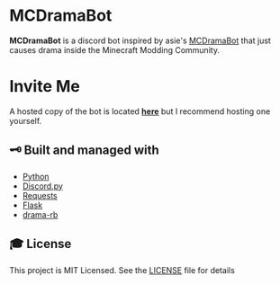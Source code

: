 # MCDramaBot

**MCDramaBot** is a discord bot inspired by asie's [MCDramaBot](https://ftb.gamepedia.com/Minecraft_Drama_Generator) that just causes drama inside the Minecraft Modding Community.

# Invite Me

A hosted copy of the bot is located **[here](https://discord.com/oauth2/authorize?client_id=720235731028541440&permissions=0&scope=bot)** but I recommend hosting one yourself.

## 🗝 Built and managed with 
* [Python](https://www.python.org/)
* [Discord.py](https://discordpy.readthedocs.io/en/latest/index.html)
* [Requests](https://requests.readthedocs.io/)
* [Flask](https://flask.palletsprojects.com/)
* [drama-rb](https://pypi.org/project/chardet/)

## 🎓 License
This project is MIT Licensed. See the [LICENSE](LICENSE.md) file for details
